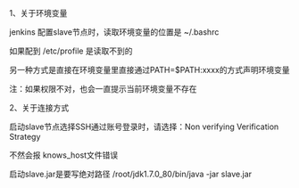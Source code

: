1、关于环境变量

jenkins 配置slave节点时，读取环境变量的位置是 ~/.bashrc

如果配到 /etc/profile 是读取不到的

另一种方式是直接在环境变量里直接通过PATH=$PATH:xxxx的方式声明环境变量

注：如果权限不对，也会一直提示当前环境变量不存在



2、关于连接方式

启动slave节点选择SSH通过账号登录时，请选择：Non verifying Verification Strategy

不然会报 knows_host文件错误

启动slave.jar是要写绝对路径 /root/jdk1.7.0_80/bin/java -jar slave.jar